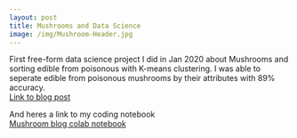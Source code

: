 ```yaml
---
layout: post
title: Mushrooms and Data Science
image: /img/Mushroom-Header.jpg
---
```


First free-form data science project I did in Jan 2020 about Mushrooms and sorting edible from poisonous with K-means clustering. 
I was able to seperate edible from poisonous mushrooms by their attributes with 89% accuracy.  
[Link to blog post](https://medium.com/@majorglasslabs/mushroom-foraging-is-it-edible-dfdcdf088184)  

And heres a link to my coding notebook  
[Mushroom blog colab notebook](https://colab.research.google.com/drive/1wjRjVmCz0Kwm0A9scAIIbt9tM1n5zN7S)
